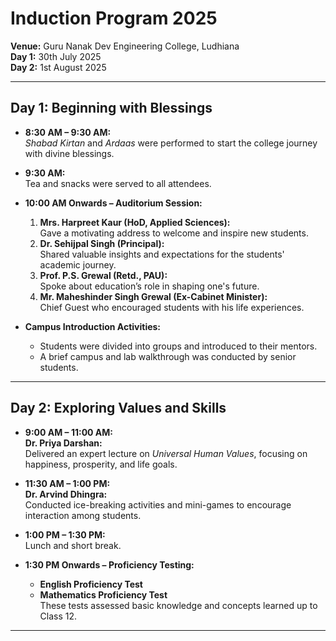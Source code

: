 
# Induction Program 2025  
**Venue:** Guru Nanak Dev Engineering College, Ludhiana  
**Day 1:** 30th July 2025  
**Day 2:** 1st August 2025  

---

## Day 1: Beginning with Blessings

- **8:30 AM – 9:30 AM:**  
  *Shabad Kirtan* and *Ardaas* were performed to start the college journey with divine blessings.

- **9:30 AM:**  
  Tea and snacks were served to all attendees.

- **10:00 AM Onwards – Auditorium Session:**  
  1. **Mrs. Harpreet Kaur (HoD, Applied Sciences):**  
     Gave a motivating address to welcome and inspire new students.
  2. **Dr. Sehijpal Singh (Principal):**  
     Shared valuable insights and expectations for the students' academic journey.
  3. **Prof. P.S. Grewal (Retd., PAU):**  
     Spoke about education’s role in shaping one's future.
  4. **Mr. Maheshinder Singh Grewal (Ex-Cabinet Minister):**  
     Chief Guest who encouraged students with his life experiences.

- **Campus Introduction Activities:**  
  - Students were divided into groups and introduced to their mentors.  
  - A brief campus and lab walkthrough was conducted by senior students.

---

## Day 2: Exploring Values and Skills

- **9:00 AM – 11:00 AM:**  
  **Dr. Priya Darshan:**  
  Delivered an expert lecture on *Universal Human Values*, focusing on happiness, prosperity, and life goals.

- **11:30 AM – 1:00 PM:**  
  **Dr. Arvind Dhingra:**  
  Conducted ice-breaking activities and mini-games to encourage interaction among students.

- **1:00 PM – 1:30 PM:**  
  Lunch and short break.

- **1:30 PM Onwards – Proficiency Testing:**  
  - **English Proficiency Test**  
  - **Mathematics Proficiency Test**  
  These tests assessed basic knowledge and concepts learned up to Class 12.

---
